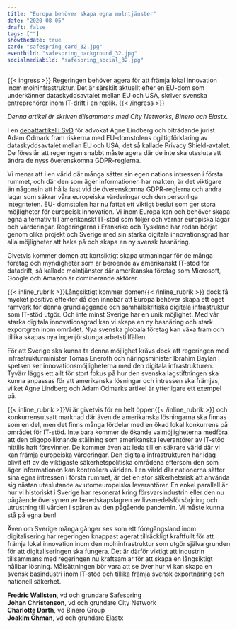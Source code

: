 ```yaml
---
title: "Europa behöver skapa egna molntjänster"
date: "2020-08-05"
draft: false
tags: [""]
showthedate: true
card: "safespring_card_32.jpg"
eventbild: "safespring_background_32.jpg"
socialmediabild: "safespring_social_32.jpg"
---
```

{{< ingress >}}
Regeringen behöver agera för att främja lokal innovation inom molninfrastruktur. Det är särskilt aktuellt efter en EU-dom som underkänner dataskyddsavtalet mellan EU och USA, skriver svenska entreprenörer inom IT-drift i en replik.
{{< /ingress >}}

*Denna artikel är skriven tillsammans med City Networks, Binero och Elastx.*

I en [debattartikel i SvD](https://www.svd.se/eu-dom-kan-isolera-internet-i-europa) för advokat Agne Lindberg och biträdande jurist Adam Odmark fram riskerna med EU-domstolens ogiltigförklaring av dataskyddsavtalet mellan EU och USA, det så kallade Privacy Shield-avtalet. De föreslår att regeringen snabbt måste agera där de inte ska utesluta att ändra de nyss överenskomna GDPR-reglerna.

Vi menar att i en värld där många sätter sin egen nations intressen i första rummet, och där den som äger informationen har makten, är det viktigare än någonsin att hålla fast vid de överenskomna GDPR-reglerna och andra lagar som säkrar våra europeiska värderingar och den personliga integriteten. EU- domstolen har nu fattat ett viktigt beslut som ger stora möjligheter för europeisk innovation. Vi inom Europa kan och behöver skapa egna alternativ till amerikanskt IT-stöd som följer och värnar europiska lagar och värderingar. Regeringarna i Frankrike och Tyskland har redan börjat genom olika projekt och Sverige med sin starka digitala innovationsgrad har alla möjligheter att haka på och skapa en ny svensk basnäring.

Givetvis kommer domen att kortsiktigt skapa utmaningar för de många företag och myndigheter som är beroende av amerikanskt IT-stöd för datadrift, så kallade molntjänster där amerikanska företag som Microsoft, Google och Amazon är dominerande aktörer.

{{< inline_rubrik >}}Långsiktigt kommer domen{{< /inline_rubrik >}} dock få mycket positiva effekter då den innebär att Europa behöver skapa ett eget ramverk för denna grundläggande och samhällskritiska digitala infrastruktur som IT-stöd utgör. Och inte minst Sverige har en unik möjlighet. Med vår starka digitala innovationsgrad kan vi skapa en ny basnäring och stark exportgren inom området. Nya svenska globala företag kan växa fram och tillika skapas nya ingenjörstunga arbetstillfällen.

För att Sverige ska kunna ta denna möjlighet krävs dock att regeringen med infrastrukturminister Tomas Eneroth och näringsminister Ibrahim Baylan i spetsen ser innovationsmöjligheterna med den digitala infrastrukturen. Tyvärr läggs ett allt för stort fokus på hur den svenska lagstiftningen ska kunna anpassas för att amerikanska lösningar och intressen ska främjas, vilket Agne Lindberg och Adam Odmarks artikel är ytterligare ett exempel på.

{{< inline_rubrik >}}Vi är givetvis för en helt öppen{{< /inline_rubrik >}} och konkurrensutsatt marknad där även de amerikanska lösningarna ska finnas som en del, men det finns många fördelar med en ökad lokal konkurrens på området för IT-stöd. Inte bara kommer de ökande valmöjligheterna medföra att den oligopolliknande ställning som amerikanska leverantörer av IT-stöd hittills haft försvinner. De kommer även att leda till en säkrare värld där vi kan främja europeiska värderingar. Den digitala infrastrukturen har idag blivit ett av de viktigaste säkerhetspolitiska områdena eftersom den som äger informationen kan kontrollera världen. I en värld där nationerna sätter sina egna intressen i första rummet, är det en stor säkerhetsrisk att använda sig nästan uteslutande av utomeuropeiska leverantörer. En enkel parallell är hur vi historiskt i Sverige har resonerat kring försvarsindustrin eller den nu pågående översynen av beredskapslagren av livsmedelsförsörjning och utrustning till vården i spåren av den pågående pandemin. Vi måste kunna stå på egna ben!

Även om Sverige många gånger ses som ett föregångsland inom digitalisering har regeringen knappast agerat tillräckligt kraftfullt för att främja lokal innovation inom den molninfrastruktur som utgör själva grunden för att digitaliseringen ska fungera. Det är därför viktigt att industrin tillsammans med regeringen nu kraftsamlar för att skapa en långsiktigt hållbar lösning. Målsättningen bör vara att se över hur vi kan skapa en svensk basindustri inom IT-stöd och tillika främja svensk exportnäring och nationell säkerhet.

**Fredric Wallsten**, vd och grundare Safespring<br>
**Johan Christenson**, vd och grundare City Network<br>
**Charlotte Darth**, vd Binero Group<br>
**Joakim Öhman**, vd och grundare Elastx<br>
